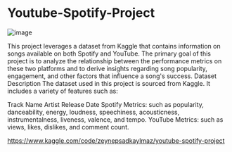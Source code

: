 # Youtube-Spotify-Project
![image](https://github.com/zeynepsadikayilmazz/Youtube-Spotify-Project/assets/171125942/4abc7cf0-d715-4135-a407-2c7696c86592)

This project leverages a dataset from Kaggle that contains information on songs available on both Spotify and YouTube. The primary goal of this project is to analyze the relationship between the performance metrics on these two platforms and to derive insights regarding song popularity, engagement, and other factors that influence a song's success.
Dataset Description
The dataset used in this project is sourced from Kaggle. It includes a variety of features such as:

Track Name
Artist
Release Date
Spotify Metrics: such as popularity, danceability, energy, loudness, speechiness, acousticness, instrumentalness, liveness, valence, and tempo.
YouTube Metrics: such as views, likes, dislikes, and comment count.

https://www.kaggle.com/code/zeynepsadkaylmaz/youtube-spotify-project

 

